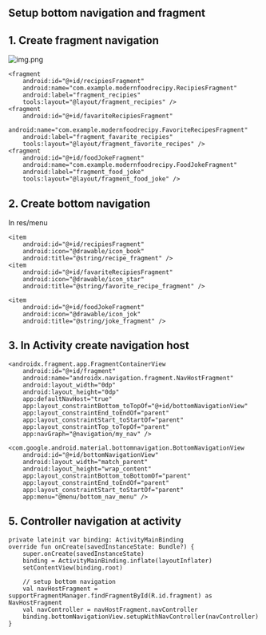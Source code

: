 ## Setup bottom navigation and fragment

## 1. Create fragment navigation
![img.png](img.png)

<navigation xmlns:android="http://schemas.android.com/apk/res/android"
xmlns:app="http://schemas.android.com/apk/res-auto"
xmlns:tools="http://schemas.android.com/tools"
android:id="@+id/my_nav"
app:startDestination="@id/recipiesFragment">

    <fragment
        android:id="@+id/recipiesFragment"
        android:name="com.example.modernfoodrecipy.RecipiesFragment"
        android:label="fragment_recipies"
        tools:layout="@layout/fragment_recipies" />
    <fragment
        android:id="@+id/favariteRecipiesFragment"
        android:name="com.example.modernfoodrecipy.FavoriteRecipesFragment"
        android:label="fragment_favarite_recipies"
        tools:layout="@layout/fragment_favorite_recipes" />
    <fragment
        android:id="@+id/foodJokeFragment"
        android:name="com.example.modernfoodrecipy.FoodJokeFragment"
        android:label="fragment_food_joke"
        tools:layout="@layout/fragment_food_joke" />

## 2. Create bottom navigation
In res/menu

    <item
        android:id="@+id/recipiesFragment"
        android:icon="@drawable/icon_book"
        android:title="@string/recipe_fragment" />
    <item
        android:id="@+id/favariteRecipiesFragment"
        android:icon="@drawable/icon_star"
        android:title="@string/favorite_recipe_fragment" />

    <item
        android:id="@+id/foodJokeFragment"
        android:icon="@drawable/icon_jok"
        android:title="@string/joke_fragment" />

## 3. In Activity create navigation host
    <androidx.fragment.app.FragmentContainerView
        android:id="@+id/fragment"
        android:name="androidx.navigation.fragment.NavHostFragment"
        android:layout_width="0dp"
        android:layout_height="0dp"
        app:defaultNavHost="true"
        app:layout_constraintBottom_toTopOf="@+id/bottomNavigationView"
        app:layout_constraintEnd_toEndOf="parent"
        app:layout_constraintStart_toStartOf="parent"
        app:layout_constraintTop_toTopOf="parent"
        app:navGraph="@navigation/my_nav" />

    <com.google.android.material.bottomnavigation.BottomNavigationView
        android:id="@+id/bottomNavigationView"
        android:layout_width="match_parent"
        android:layout_height="wrap_content"
        app:layout_constraintBottom_toBottomOf="parent"
        app:layout_constraintEnd_toEndOf="parent"
        app:layout_constraintStart_toStartOf="parent"
        app:menu="@menu/bottom_nav_menu" />

## 5. Controller navigation at activity
    private lateinit var binding: ActivityMainBinding
    override fun onCreate(savedInstanceState: Bundle?) {
        super.onCreate(savedInstanceState)
        binding = ActivityMainBinding.inflate(layoutInflater)
        setContentView(binding.root)

        // setup bottom navigation
        val navHostFragment = supportFragmentManager.findFragmentById(R.id.fragment) as NavHostFragment
        val navController = navHostFragment.navController
        binding.bottomNavigationView.setupWithNavController(navController)
    }